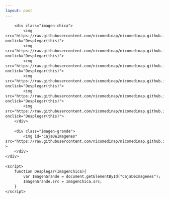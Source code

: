 ```yaml
---
layout: post
--- 
```


<html>

<!-- Publico -->
<link rel="stylesheet" href="/public/css/EstiloObjetoAstronomico.css">

<body>
	<div class="imagen">

		<div class="imagen-chica">
			<img src="https://raw.githubusercontent.com/nicomedinap/nicomedinap.github.io/master/Galeria/JWST/M16/M16_1.jpg" onclick="Desplegar(this)">
			<img src="https://raw.githubusercontent.com/nicomedinap/nicomedinap.github.io/master/Galeria/JWST/M16/M16_2.jpg" onclick="Desplegar(this)">
			<img src="https://raw.githubusercontent.com/nicomedinap/nicomedinap.github.io/master/Galeria/JWST/M16/M16_3.jpg" onclick="Desplegar(this)">
			<img src="https://raw.githubusercontent.com/nicomedinap/nicomedinap.github.io/master/Galeria/JWST/M16/M16_4.jpg" onclick="Desplegar(this)">
			<img src="https://raw.githubusercontent.com/nicomedinap/nicomedinap.github.io/master/Galeria/JWST/M16/M16_5.jpg" onclick="Desplegar(this)">
			<img src="https://raw.githubusercontent.com/nicomedinap/nicomedinap.github.io/master/Galeria/JWST/M16/M16_6.jpg" onclick="Desplegar(this)">
		</div>

		<div class="imagen-grande">
			<img id="CajaDeImagenes" src="https://raw.githubusercontent.com/nicomedinap/nicomedinap.github.io/master/Galeria/JWST/M16/M16_1.jpg" >
		</div>
	</div>

	<script>
		function Desplegar(ImagenChica){
			var ImagenGrande = document.getElementById("CajaDeImagenes");
			ImagenGrande.src = ImagenChica.src; 
		}
	</script>

</body>
</html>